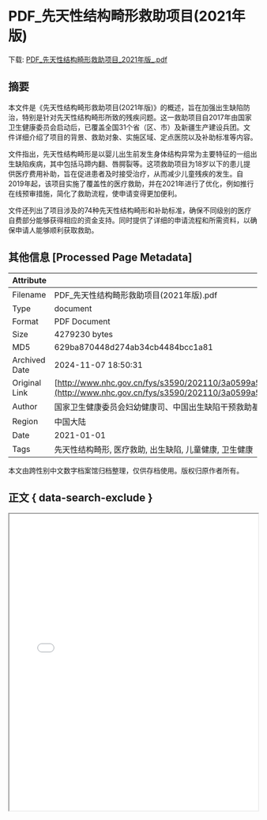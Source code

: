 # PDF_先天性结构畸形救助项目(2021年版)

<!-- tcd_download_link -->
下载: <a href="PDF_先天性结构畸形救助项目_2021年版_.pdf" download>PDF_先天性结构畸形救助项目_2021年版_.pdf</a>
<!-- tcd_download_link_end -->

## 摘要

<!-- tcd_abstract -->
本文件是《先天性结构畸形救助项目(2021年版)》的概述，旨在加强出生缺陷防治，特别是针对先天性结构畸形所致的残疾问题。这一救助项目自2017年由国家卫生健康委员会启动后，已覆盖全国31个省（区、市）及新疆生产建设兵团。文件详细介绍了项目的背景、救助对象、实施区域、定点医院以及补助标准等内容。

文件指出，先天性结构畸形是以婴儿出生前发生身体结构异常为主要特征的一组出生缺陷疾病，其中包括马蹄内翻、唇腭裂等。这项救助项目为18岁以下的患儿提供医疗费用补助，旨在促进患者及时接受治疗，从而减少儿童残疾的发生。自2019年起，该项目实施了覆盖性的医疗救助，并在2021年进行了优化，例如推行在线预审措施，简化了救助流程，使申请变得更加便利。

文件还列出了项目涉及的74种先天性结构畸形和补助标准，确保不同级别的医疗自费部分能够获得相应的资金支持。同时提供了详细的申请流程和所需资料，以确保申请人能够顺利获取救助。

<!-- tcd_abstract_end -->

## 其他信息 [Processed Page Metadata]

| Attribute       | Value                                  |
|-----------------|----------------------------------------|
| Filename        | PDF_先天性结构畸形救助项目(2021年版).pdf                             |
| Type            | document                                 |
| Format          | PDF Document                               |
| Size            | 4279230 bytes                           |
| MD5             | 629ba870448d274ab34cb4484bcc1a81                                  |
| Archived Date   | 2024-11-07 18:50:31                             |
| Original Link   | [http://www.nhc.gov.cn/fys/s3590/202110/3a0599a5a8394c2e9a7adfd1ddd1cfb5/files/6880a90bd9df47cfb72fbec176eba2f6.pdf](http://www.nhc.gov.cn/fys/s3590/202110/3a0599a5a8394c2e9a7adfd1ddd1cfb5/files/6880a90bd9df47cfb72fbec176eba2f6.pdf)                         |
| Author          | 国家卫生健康委员会妇幼健康司、中国出生缺陷干预救助基金会                               |
| Region          | 中国大陆                               |
| Date            | 2021-01-01                                 |
| Tags            | 先天性结构畸形, 医疗救助, 出生缺陷, 儿童健康, 卫生健康                                 |

本文由跨性别中文数字档案馆归档整理，仅供存档使用。版权归原作者所有。


## 正文 { data-search-exclude }

<!-- tcd_main_text -->
<iframe src="../PDF_先天性结构畸形救助项目_2021年版_.pdf" width="100%" height="600px">
    <p>无法显示PDF，请下载查看。</p>
</iframe>
<!-- tcd_main_text_end -->

